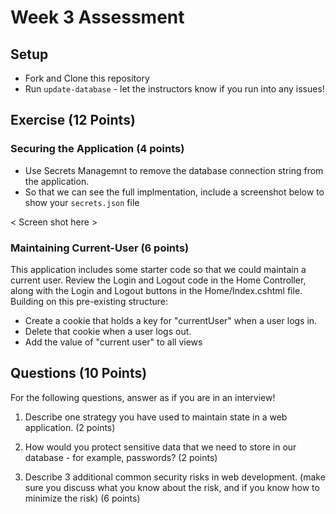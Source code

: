 # Week 3 Assessment

## Setup
* Fork and Clone this repository
* Run `update-database` - let the instructors know if you run into any issues!

## Exercise (12 Points)
### Securing the Application (4 points)
* Use Secrets Managemnt to remove the database connection string from the application.
* So that we can see the full implmentation, include a screenshot below to show your `secrets.json` file

< Screen shot here >

### Maintaining Current-User (6 points)

This application includes some starter code so that we could maintain a current user.  Review the Login and Logout code in the Home Controller, along with the Login and Logout buttons in the Home/Index.cshtml file.  Building on this pre-existing structure:
* Create a cookie that holds a key for "currentUser" when a user logs in.
* Delete that cookie when a user logs out.
* Add the value of "current user" to all views

## Questions (10 Points)

For the following questions, answer as if you are in an interview!
1. Describe one strategy you have used to maintain state in a web application. (2 points)

2. How would you protect sensitive data that we need to store in our database - for example, passwords? (2 points)

3. Describe 3 additional common security risks in web development. (make sure you discuss what you know about the risk, and if you know how to minimize the risk) (6 points)

